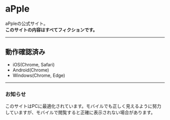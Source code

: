 # aPple
<p>aPpleの公式サイト。<br><strong>このサイトの内容はすべてフィクションです。</strong></p>
<hr>
<h2>動作確認済み</h2>
<ul>
  <li>iOS(Chrome, Safari)</li>
  <li>Android(Chrome)</li>
  <li>Windows(Chrome, Edge)</li>
 </ul>
 <hr>
 <h3>お知らせ</h3>
 <p>このサイトはPCに最適化されています。モバイルでも正しく見えるように努力していますが、モバイルで閲覧すると正確に表示されない場合があります。
